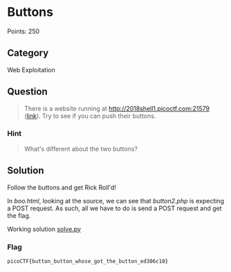 # Buttons
Points: 250

## Category
Web Exploitation

## Question
>There is a website running at http://2018shell1.picoctf.com:21579 ([link](http://2018shell1.picoctf.com:21579/)). Try to see if you can push their buttons. 

### Hint
>What's different about the two buttons?

## Solution
Follow the buttons and get Rick Roll'd!

In _boo.html_, looking at the source, we can see that _button2.php_ is expecting a POST request. As such, all we have to do is send a POST request and get the flag.

Working solution [solve.py](solution/solve.py)

### Flag
`picoCTF{button_button_whose_got_the_button_ed306c10}`
